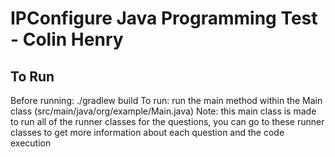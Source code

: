 # IPConfigure Java Programming Test - Colin Henry

## To Run

Before running: ./gradlew build
To run: run the main method within the Main class (src/main/java/org/example/Main.java)
Note: this main class is made to run all of the runner classes for the questions, you can go to these runner classes to get more information about each question and the code execution
